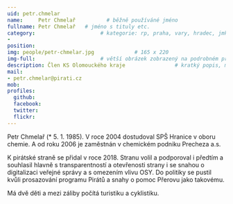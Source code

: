 ```yaml
---
uid: petr.chmelar
name:     Petr Chmelař          # běžně používáné jméno
fullname: Petr Chmelař   # jméno s tituly etc.
category:                     # kategorie: rp, praha, vary, hradec, jmk, senat
- 
position:
img: people/petr-chmelar.jpg             # 165 x 220
img-full:                     # větší obrázek zobrazený na podrobném profilu
description: Člen KS Olomouckého kraje                # kratký popis, max 160 znaků
mail:
- petr.chmelar@pirati.cz
mob:         
profiles:
  github:
  facebook:       
  twitter:        
  flickr:       
---
```

Petr Chmelař (* 5. 1. 1985). V roce 2004 dostudoval SPŠ Hranice v oboru chemie. A od roku 2006 je zaměstnán v chemickém podniku Precheza a.s.

K pirátské straně se přidal v roce 2018. Stranu volil a podporoval i předtím a souhlasil hlavně s transparentností a otevřenosti strany i se snahou o digitalizaci veřejné správy a s omezením vlivu OSY.  Do politiky se pustil kvůli prosazování programu Pirátů a snahy o pomoc Přerovu jako takovému.

Má dvě děti a mezi záliby počítá turistiku a cyklistiku.